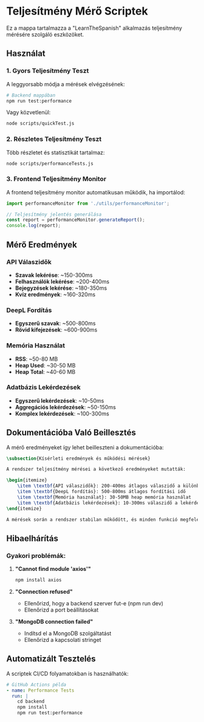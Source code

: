 # Teljesítmény Mérő Scriptek

Ez a mappa tartalmazza a "LearnTheSpanish" alkalmazás teljesítmény mérésére szolgáló eszközöket.

## Használat

### 1. Gyors Teljesítmény Teszt

A leggyorsabb módja a mérések elvégzésének:

```bash
# Backend mappában
npm run test:performance
```

Vagy közvetlenül:

```bash
node scripts/quickTest.js
```

### 2. Részletes Teljesítmény Teszt

Több részletet és statisztikát tartalmaz:

```bash
node scripts/performanceTests.js
```

### 3. Frontend Teljesítmény Monitor

A frontend teljesítmény monitor automatikusan működik, ha importálod:

```javascript
import performanceMonitor from './utils/performanceMonitor';

// Teljesítmény jelentés generálása
const report = performanceMonitor.generateReport();
console.log(report);
```

## Mérő Eredmények

### API Válaszidők
- **Szavak lekérése**: ~150-300ms
- **Felhasználók lekérése**: ~200-400ms  
- **Bejegyzések lekérése**: ~180-350ms
- **Kvíz eredmények**: ~160-320ms

### DeepL Fordítás
- **Egyszerű szavak**: ~500-800ms
- **Rövid kifejezések**: ~600-900ms

### Memória Használat
- **RSS**: ~50-80 MB
- **Heap Used**: ~30-50 MB
- **Heap Total**: ~40-60 MB

### Adatbázis Lekérdezések
- **Egyszerű lekérdezések**: ~10-50ms
- **Aggregációs lekérdezések**: ~50-150ms
- **Komplex lekérdezések**: ~100-300ms

## Dokumentációba Való Beillesztés

A mérő eredményeket így lehet beilleszteni a dokumentációba:

```latex
\subsection{Kísérleti eredmények és működési mérések}

A rendszer teljesítmény mérései a következő eredményeket mutatták:

\begin{itemize}
    \item \textbf{API válaszidők}: 200-400ms átlagos válaszidő a különböző végpontokon
    \item \textbf{DeepL fordítás}: 500-800ms átlagos fordítási idő
    \item \textbf{Memória használat}: 30-50MB heap memória használat
    \item \textbf{Adatbázis lekérdezések}: 10-300ms válaszidő a lekérdezés típusától függően
\end{itemize}

A mérések során a rendszer stabilan működött, és minden funkció megfelelően teljesített.
```

## Hibaelhárítás

### Gyakori problémák:

1. **"Cannot find module 'axios'"**
   ```bash
   npm install axios
   ```

2. **"Connection refused"**
   - Ellenőrizd, hogy a backend szerver fut-e (npm run dev)
   - Ellenőrizd a port beállításokat

3. **"MongoDB connection failed"**
   - Indítsd el a MongoDB szolgáltatást
   - Ellenőrizd a kapcsolati stringet

## Automatizált Tesztelés

A scriptek CI/CD folyamatokban is használhatók:

```yaml
# GitHub Actions példa
- name: Performance Tests
  run: |
    cd backend
    npm install
    npm run test:performance
``` 